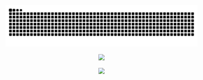 <picture>
  <source
    media="(prefers-color-scheme: dark)"
    srcset="https://github.com/KimPuro/KimPuro/blob/output/github-contribution-grid-snake-dark.svg"
  />
  <source
    media="(prefers-color-scheme: light)"
    srcset="https://github.com/KimPuro/KimPuro/blob/output/github-contribution-grid-snake.svg"
  />
  <img
    alt="github contribution grid snake animation"
    src="github-contribution-grid-snake.svg"
  />
</picture>
<br>
<br>
<div align="center">
<picture align="center">
  <source
    srcset="https://github-readme-stats.vercel.app/api/top-langs/?username=kimpuro&layout=compact&theme=radical"
    media="(prefers-color-scheme: dark)"
  />
  <source
    srcset="https://github-readme-stats.vercel.app/api/top-langs/?username=kimpuro&layout=compact"
    media="(prefers-color-scheme: light), (prefers-color-scheme: no-preference)"
  />
  <img src="https://github-readme-stats.vercel.app/api/top-langs/?username=kimpuro&layout=compact&show_icons=true" />
</picture>
</div>
<br>
<div align="center">
<picture>
  <source
    srcset="https://github-readme-streak-stats.herokuapp.com/?user=KimPuro&theme=radical"
    media="(prefers-color-scheme: dark)"
  />
  <source
    srcset="https://github-readme-streak-stats.herokuapp.com/?user=KimPuro"
    media="(prefers-color-scheme: light), (prefers-color-scheme: no-preference)"
  />
  <img src="https://github-readme-streak-stats.herokuapp.com/?user=KimPuro" />
</picture>
</div>
